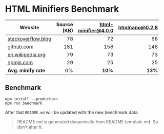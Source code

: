 # HTML Minifiers Benchmark

[html-minifier@4.0.0]: https://www.npmjs.com/package/html-minifier
[htmlnano@0.2.8]: https://www.npmjs.com/package/htmlnano

| Website | Source (KB) | [html-minifier@4.0.0] | [htmlnano@0.2.8] |
|---------|------------:|----------------:|-----------:|
| [stackoverflow.blog](https://stackoverflow.blog/) | 78 | 72 | 66 |
| [github.com](https://github.com/) | 181 | 158 | 148 |
| [en.wikipedia.org](https://en.wikipedia.org/wiki/Main_Page) | 79 | 73 | 73 |
| [npmjs.com](https://www.npmjs.com/features) | 29 | 25 | 25 |
| **Avg. minify rate** | 0% | **10%** | **13%** |


## Benchmark
```
npm install --production
npm run benchmark
```

After that `README.md` will be updated with the new benchmark data.

> README.md is generated dynamically from README.template.md. So don't alter it.
